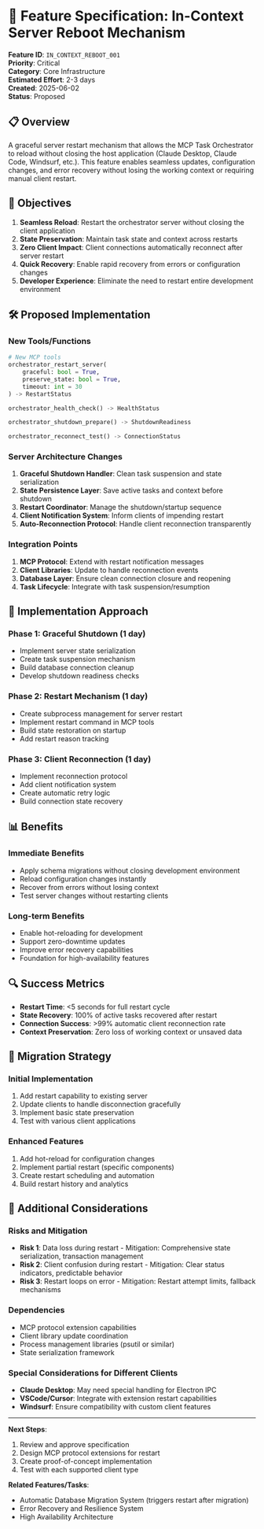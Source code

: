 # 🔧 Feature Specification: In-Context Server Reboot Mechanism

**Feature ID**: `IN_CONTEXT_REBOOT_001`  
**Priority**: Critical  
**Category**: Core Infrastructure  
**Estimated Effort**: 2-3 days  
**Created**: 2025-06-02  
**Status**: Proposed  

## 📋 Overview

A graceful server restart mechanism that allows the MCP Task Orchestrator to reload without closing the host application (Claude Desktop, Claude Code, Windsurf, etc.). This feature enables seamless updates, configuration changes, and error recovery without losing the working context or requiring manual client restart.

## 🎯 Objectives

1. **Seamless Reload**: Restart the orchestrator server without closing the client application
2. **State Preservation**: Maintain task state and context across restarts
3. **Zero Client Impact**: Client connections automatically reconnect after server restart
4. **Quick Recovery**: Enable rapid recovery from errors or configuration changes
5. **Developer Experience**: Eliminate the need to restart entire development environment

## 🛠️ Proposed Implementation

### New Tools/Functions
```python
# New MCP tools
orchestrator_restart_server(
    graceful: bool = True,
    preserve_state: bool = True,
    timeout: int = 30
) -> RestartStatus

orchestrator_health_check() -> HealthStatus

orchestrator_shutdown_prepare() -> ShutdownReadiness

orchestrator_reconnect_test() -> ConnectionStatus
```

### Server Architecture Changes
1. **Graceful Shutdown Handler**: Clean task suspension and state serialization
2. **State Persistence Layer**: Save active tasks and context before shutdown
3. **Restart Coordinator**: Manage the shutdown/startup sequence
4. **Client Notification System**: Inform clients of impending restart
5. **Auto-Reconnection Protocol**: Handle client reconnection transparently

### Integration Points
1. **MCP Protocol**: Extend with restart notification messages
2. **Client Libraries**: Update to handle reconnection events
3. **Database Layer**: Ensure clean connection closure and reopening
4. **Task Lifecycle**: Integrate with task suspension/resumption

## 🔄 Implementation Approach

### Phase 1: Graceful Shutdown (1 day)
- Implement server state serialization
- Create task suspension mechanism
- Build database connection cleanup
- Develop shutdown readiness checks

### Phase 2: Restart Mechanism (1 day)
- Create subprocess management for server restart
- Implement restart command in MCP tools
- Build state restoration on startup
- Add restart reason tracking

### Phase 3: Client Reconnection (1 day)
- Implement reconnection protocol
- Add client notification system
- Create automatic retry logic
- Build connection state recovery

## 📊 Benefits

### Immediate Benefits
- Apply schema migrations without closing development environment
- Reload configuration changes instantly
- Recover from errors without losing context
- Test server changes without restarting clients

### Long-term Benefits
- Enable hot-reloading for development
- Support zero-downtime updates
- Improve error recovery capabilities
- Foundation for high-availability features

## 🔍 Success Metrics

- **Restart Time**: <5 seconds for full restart cycle
- **State Recovery**: 100% of active tasks recovered after restart
- **Connection Success**: >99% automatic client reconnection rate
- **Context Preservation**: Zero loss of working context or unsaved data

## 🎯 Migration Strategy

### Initial Implementation
1. Add restart capability to existing server
2. Update clients to handle disconnection gracefully
3. Implement basic state preservation
4. Test with various client applications

### Enhanced Features
1. Add hot-reload for configuration changes
2. Implement partial restart (specific components)
3. Create restart scheduling and automation
4. Build restart history and analytics

## 📝 Additional Considerations

### Risks and Mitigation
- **Risk 1**: Data loss during restart - Mitigation: Comprehensive state serialization, transaction management
- **Risk 2**: Client confusion during restart - Mitigation: Clear status indicators, predictable behavior
- **Risk 3**: Restart loops on error - Mitigation: Restart attempt limits, fallback mechanisms

### Dependencies
- MCP protocol extension capabilities
- Client library update coordination
- Process management libraries (psutil or similar)
- State serialization framework

### Special Considerations for Different Clients
- **Claude Desktop**: May need special handling for Electron IPC
- **VSCode/Cursor**: Integrate with extension restart capabilities
- **Windsurf**: Ensure compatibility with custom client features

---

**Next Steps**: 
1. Review and approve specification
2. Design MCP protocol extensions for restart
3. Create proof-of-concept implementation
4. Test with each supported client type

**Related Features/Tasks**:
- Automatic Database Migration System (triggers restart after migration)
- Error Recovery and Resilience System
- High Availability Architecture